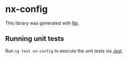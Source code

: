 # nx-config

This library was generated with [Nx](https://nx.dev).

## Running unit tests

Run `ng test nx-config` to execute the unit tests via [Jest](https://jestjs.io).
